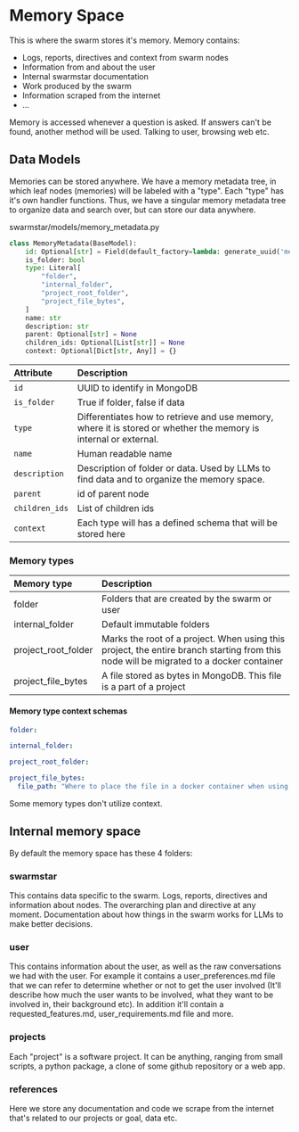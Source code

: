 # Memory Space
This is where the swarm stores it's memory. Memory contains:

- Logs, reports, directives and context from swarm nodes
- Information from and about the user
- Internal swarmstar documentation
- Work produced by the swarm
- Information scraped from the internet
- ...

Memory is accessed whenever a question is asked. If answers can't be found, another method will be used. Talking to user, browsing web etc.

## Data Models
Memories can be stored anywhere. We have a memory metadata tree, in which leaf nodes (memories) will be labeled with a "type". Each "type" has it's own handler functions. Thus, we have a singular memory metadata tree to organize data and search over, but can store our data anywhere.

<span class="pathname">swarmstar/models/memory_metadata.py</span>
``` py
class MemoryMetadata(BaseModel):
    id: Optional[str] = Field(default_factory=lambda: generate_uuid('memory'))
    is_folder: bool
    type: Literal[
        "folder",
        "internal_folder",
        "project_root_folder",
        "project_file_bytes",
    ]
    name: str
    description: str
    parent: Optional[str] = None
    children_ids: Optional[List[str]] = None
    context: Optional[Dict[str, Any]] = {}
```

| Attribute     | Description                          |
| :-----------  | :----------------------------------- |
| `id`          | UUID to identify in MongoDB  |
| `is_folder`   | True if folder, false if data |
| `type`        | Differentiates how to retrieve and use memory, where it is stored or whether the memory is internal or external.  |
| `name`        | Human readable name |
| `description` | Description of folder or data. Used by LLMs to find data and to organize the memory space. |
| `parent`      | id of parent node |
| `children_ids`| List of children ids |
| `context`     | Each type will has a defined schema that will be stored here |

### Memory types

| Memory type         | Description                                   |
| :------------------ | :-------------------------------------------- |
| folder              | Folders that are created by the swarm or user |
| internal_folder     | Default immutable folders                     |
| project_root_folder | Marks the root of a project. When using this project, the entire branch starting from this node will be migrated to a docker container |
| project_file_bytes  | A file stored as bytes in MongoDB. This file is a part of a project |

#### Memory type context schemas

```yaml
folder:

internal_folder:

project_root_folder:

project_file_bytes:
  file_path: "Where to place the file in a docker container when using the project"
```
Some memory types don't utilize context.

## Internal memory space
By default the memory space has these 4 folders:

### swarmstar
This contains data specific to the swarm. Logs, reports, directives and information about nodes. The overarching plan and directive at any moment. Documentation about how things in the swarm works for LLMs to make better decisions. 
### user
This contains information about the user, as well as the raw conversations we had with the user. For example it contains a user_preferences.md file that we can refer to determine whether or not to get the user involved (It'll describe how much the user wants to be involved, what they want to be involved in, their background etc). In addition it'll contain a requested_features.md, user_requirements.md file and more.
### projects
Each "project" is a software project. It can be anything, ranging from small scripts, a python package, a clone of some github repository or a web app. 
### references
Here we store any documentation and code we scrape from the internet that's related to our projects or goal, data etc.
